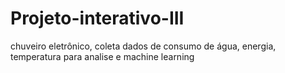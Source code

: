 # Projeto-interativo-III
chuveiro eletrônico, coleta dados de consumo de água, energia, temperatura para analise e machine learning
